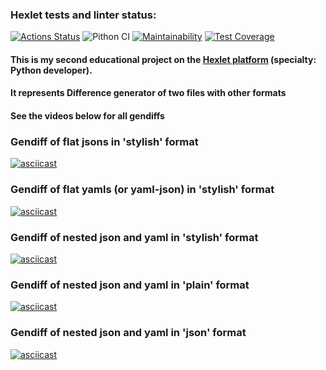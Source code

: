 ### Hexlet tests and linter status:
[![Actions Status](https://github.com/Homedog1983/python-project-50/workflows/hexlet-check/badge.svg)](https://github.com/Homedog1983/python-project-50/actions)
![Pithon CI](https://github.com/Homedog1983/python-project-50/actions/workflows/pyci.yml/badge.svg)
[![Maintainability](https://api.codeclimate.com/v1/badges/30add7f44a9a949100fe/maintainability)](https://codeclimate.com/github/Homedog1983/python-project-50/maintainability)
[![Test Coverage](https://api.codeclimate.com/v1/badges/30add7f44a9a949100fe/test_coverage)](https://codeclimate.com/github/Homedog1983/python-project-50/test_coverage)

#### This is my second educational project on the [Hexlet platform](https://hexlet.io) (specialty: Python developer).  
#### It represents Difference generator of two files with other formats
#### See the videos below for all gendiffs
### Gendiff of flat jsons in 'stylish' format
[![asciicast](https://asciinema.org/a/584018.svg)](https://asciinema.org/a/584018)
### Gendiff of flat yamls (or yaml-json) in 'stylish' format
[![asciicast](https://asciinema.org/a/585270.svg)](https://asciinema.org/a/585270)
### Gendiff of nested json and yaml in 'stylish' format
[![asciicast](https://asciinema.org/a/586678.svg)](https://asciinema.org/a/586678)
### Gendiff of nested json and yaml in 'plain' format
[![asciicast](https://asciinema.org/a/586834.svg)](https://asciinema.org/a/586834)
### Gendiff of nested json and yaml in 'json' format
[![asciicast](https://asciinema.org/a/586963.svg)](https://asciinema.org/a/586963)
